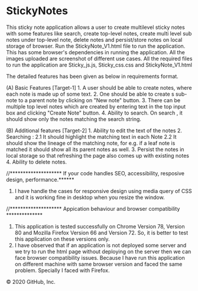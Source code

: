 # StickyNotes
This sticky note application allows a user to create multilevel sticky notes with some features like search, create top-level notes, create multi level sub notes under top-level note, delete notes and persist/store notes on local storage of browser. Run the StickyNote_V1.html file to run the application. This has some browser's dependencies in running the application. All the images uploaded are screenshot of different use cases. All the required files to run the application are Sticky_js.js, Sticky_css.css and StickyNote_V1.html

The detailed features has been given as below in requirements format.

(A) Basic Features [Target-1] 1. A user should be able to create notes, where each note is made up of some text. 2. One should be able to create s sub-note to a parent note by clicking on "New note" button. 3. There can be multiple top level notes which are created by entering text in the top input box and clicking "Create Note" button. 4. Ability to search. On search , it should show only the notes matching the search string.

(B) Additional features [Target-2] 1. Ability to edit the text of the notes 2. Searching : 2.1 It should highlight the matching text in each Note 2.2 It should show the lineage of the matching note, for e.g. if a leaf note is matched it should show all its parent notes as well. 3. Persist the notes in local storage so that refreshing the page also comes up with existing notes 4. Ability to delete notes.

//******************** If your code handles SEO, accessibility, resposive design, performance.******

1. I have handle the cases for responsive design using media query of CSS and it is working fine in desktop when you resize the window.


//******************** Appication behaviour and browser compatibility **************

1. This application is tested successfully on Chrome Version 78, Version 80 and Mozilla Firefox Version 66 and Version 72. So, it is better to test this application on these versions only.
2. I have observed that if an application is not deployed some server and we try to run the html page without deploying on the server then we can face browser compatibility issues. Because I have run this application on different machine with same browser version and faced the same problem. Specially I faced with Firefox.


© 2020 GitHub, Inc.
